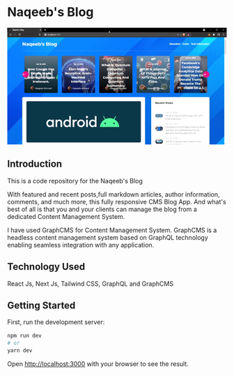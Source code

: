 # Naqeeb's Blog
![GraphCMS Headless Blog](blog.gif)

## Introduction
This is a code repository for the Naqeeb's Blog 

With featured and recent posts,full markdown articles, author information, comments, and much more, this fully responsive CMS Blog App. And what's best of all is that you and your clients can manage the blog from a dedicated Content Management System.

I have used GraphCMS for Content Management System. GraphCMS is a headless content management system based on GraphQL technology enabling seamless integration with any application.

## Technology Used
React Js, Next Js, Tailwind CSS, GraphQL and GraphCMS

## Getting Started

First, run the development server:

```bash
npm run dev
# or
yarn dev
```

Open [http://localhost:3000](http://localhost:3000) with your browser to see the result.

